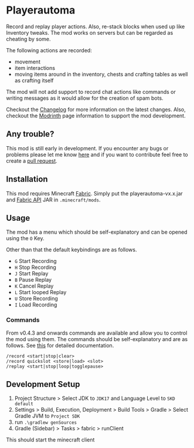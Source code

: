 # Playerautoma
Record and replay player actions. Also, re-stack blocks when used up like Inventory tweaks. The mod works on servers but can be regarded as cheating by some.

The following actions are recorded:
 * movement
 * item interactions
 * moving items around in the inventory, chests and crafting tables as well as crafting itself

The mod will not add support to record chat actions like commands or writing messages as it would allow for the creation of spam bots.

Checkout the [Changelog](Changelog.md) for more information on the latest changes.
Also, checkout the [Modrinth](https://modrinth.com/mod/playerautoma) page information to support the mod development.
## Any trouble?
This mod is still early in development.
If you encounter any bugs or problems please let me know [here](https://github.com/jaszlo/Playerautoma/issues) and if you want to contribute feel free to create a [pull request](https://github.com/jaszlo/Playerautoma/pulls).

## Installation
This mod requires Minecraft [Fabric](https://fabricmc.net/). Simply put the playerautoma-vx.x.jar and  [Fabric API](https://modrinth.com/mod/fabric-api) JAR in `.minecraft/mods`.

## Usage
The mod has a menu which should be self-explanatory and can be opened using the `O` Key.

Other than that the default keybindings are as follows.
- `G`  Start Recording
- `H`  Stop Recording
- `J`   Start Replay
- `B` Pause Replay
- `K`  Cancel Replay
- `L`  Start looped Replay
- `U`  Store Recording
-  `I`   Load Recording

### Commands
From v0.4.3 and onwards commands are available and allow you to control the mod using them. 
The commands should be self-explanatory and are as follows. See [this](documentation/commands.md) for detailed documentation.
```
/record <start|stop|clear>
/record quickslot <store|load> <slot>
/replay <start|stop|loop|togglepause>
```

## Development Setup

1. Project Structure > Select JDK to `JDK17` and Language Level to `SKD default`
2. Settings > Build, Execution, Deployment > Build Tools > Gradle > Select Gradle JVM to `Project SDK`
3. run `.\gradlew genSources`
4. Gradle (Sidebar) > Tasks > fabric > runClient

This should start the minecraft client
